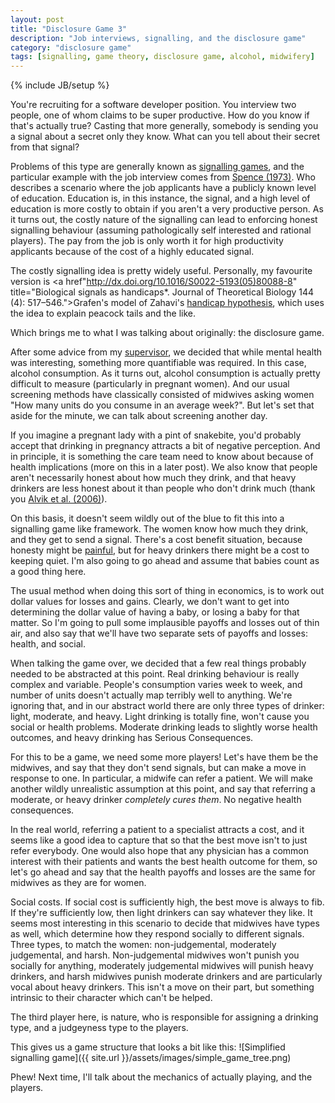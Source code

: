 ```yaml
---
layout: post
title: "Disclosure Game 3"
description: "Job interviews, signalling, and the disclosure game"
category: "disclosure game"
tags: [signalling, game theory, disclosure game, alcohol, midwifery]
---
```

{% include JB/setup %}

You're recruiting for a software developer position. You interview two people, one of whom claims to be super productive. How do you know if that's actually true? Casting that more generally, somebody is sending you a signal about a secret only they know. What can you tell about their secret from that signal?

Problems of this type are generally known as <a href="http://en.wikipedia.org/wiki/Signaling_game">signalling games</a>, and the particular example with the job interview comes from <a href="http://qje.oxfordjournals.org/content/87/3/355.abstract" title="Job Market Signalling*. The Quarterly Journal of Economics (1973) 87 (3): 355-374">Spence (1973)</a>. Who describes a scenario where the job applicants have a publicly known level of education. Education is, in this instance, the signal, and a high level of education is more costly to obtain if you aren't a very productive person. As it turns out, the costly nature of the signalling can lead to enforcing honest signalling behaviour (assuming pathologically self interested and rational players). The pay from the job is only worth it for high productivity applicants because of the cost of a highly educated signal.

The costly signalling idea is pretty widely useful. Personally, my favourite version is <a href"http://dx.doi.org/10.1016/S0022-5193(05)80088-8" title="Biological signals as handicaps*. Journal of Theoretical Biology 144 (4): 517–546.">Grafen's</a> model of Zahavi's <a href="http://en.wikipedia.org/wiki/Handicap_principle">handicap hypothesis</a>, which uses the idea to explain peacock tails and the like.

Which brings me to what I was talking about originally: the disclosure game.

After some advice from my [supervisor](http://www.southampton.ac.uk/demography/about/staff/jb1d08.page), we decided that while mental health was interesting, something more quantifiable was required. In this case, alcohol consumption. As it turns out, alcohol consumption is actually pretty difficult to measure (particularly in pregnant women). And our usual screening methods have classically consisted of midwives asking women "How many units do you consume in an average week?". But let's set that aside for the minute, we can talk about screening another day.

If you imagine a pregnant lady with a pint of snakebite, you'd probably accept that drinking in pregnancy attracts a bit of negative perception. And in principle, it is something the care team need to know about because of health implications (more on this in a later post). We also know that people aren't necessarily honest about how much they drink, and that heavy drinkers are less honest about it than people who don't drink much (thank you <a href="http://dx.doi.org/10.1111/j.1530-0277.2006.00055.x" title="Alcohol consumption before and during pregnancy comparing concurrent and retrospective reports. Alcoholism: Clinical & Experimental Research, 30(3), pp.510–5.">Alvik et al. (2006)</a>).

On this basis, it doesn't seem wildly out of the blue to fit this into a signalling game like framework. The women know how much they drink, and they get to send a signal. There's a cost benefit situation, because honesty might be <a href="http://dx.doi.org/10.1016/j.tics.2004.05.010" title="Naomi I. Eisenberger, Matthew D. Lieberman, Why rejection hurts: a common neural alarm system for physical and social pain, Trends in Cognitive Sciences, Volume 8, Issue 7, July 2004, Pages 294-300">painful</a>, but for heavy drinkers there might be a cost to keeping quiet. I'm also going to go ahead and assume that babies count as a good thing here.

The usual method when doing this sort of thing in economics, is to work out dollar values for losses and gains. Clearly, we don't want to get into determining the dollar value of having a baby, or losing a baby for that matter. So I'm going to pull some implausible payoffs and losses out of thin air, and also say that we'll have two separate sets of payoffs and losses: health, and social.

When talking the game over, we decided that a few real things probably needed to be abstracted at this point. Real drinking behaviour is really complex and variable. People's consumption varies week to week, and number of units doesn't actually map terribly well to anything. We're ignoring that, and in our abstract world there are only three types of drinker: light, moderate, and heavy. Light drinking is totally fine, won't cause you social or health problems. Moderate drinking leads to slightly worse health outcomes, and heavy drinking has Serious Consequences.

For this to be a game, we need some more players! Let's have them be the midwives, and say that they don't send signals, but can make a move in response to one. In particular, a midwife can refer a patient. We will make another wildly unrealistic assumption at this point, and say that referring a moderate, or heavy drinker *completely cures them*. No negative health consequences.

In the real world, referring a patient to a specialist attracts a cost, and it seems like a good idea to capture that so that the best move isn't to just refer everybody. One would also hope that any physician has a common interest with their patients and wants the best health outcome for them, so let's go ahead and say that the health payoffs and losses are the same for midwives as they are for women.

Social costs. If social cost is sufficiently high, the best move is always to fib. If they're sufficiently low, then light drinkers can say whatever they like. It seems most interesting in this scenario to decide that midwives have types as well, which determine how they respond socially to different signals. Three types, to match the women: non-judgemental, moderately judgemental, and harsh.
Non-judgemental midwives won't punish you socially for anything, moderately judgemental midwives will punish heavy drinkers, and harsh midwives punish moderate drinkers and are particularly vocal about heavy drinkers. This isn't a move on their part, but something intrinsic to their character which can't be helped.

The third player here, is nature, who is responsible for assigning a drinking type, and a judgeyness type to the players.

This gives us a game structure that looks a bit like this:
![Simplified signalling game]({{ site.url }}/assets/images/simple_game_tree.png)

Phew! Next time, I'll talk about the mechanics of actually playing, and the players.
